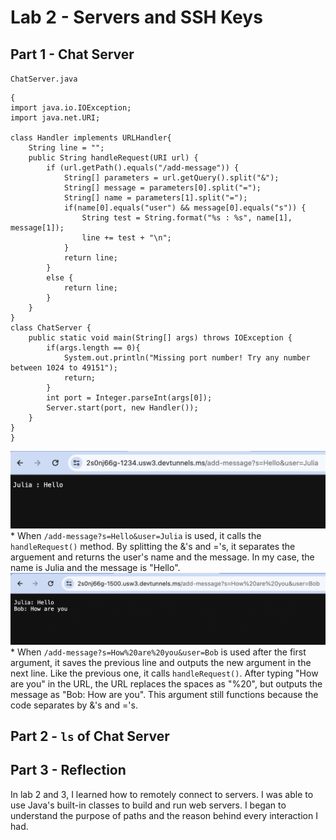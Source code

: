 # Lab 2 - Servers and SSH Keys

## Part 1 - Chat Server

`ChatServer.java`

```
{
import java.io.IOException;
import java.net.URI;

class Handler implements URLHandler{
    String line = "";   
    public String handleRequest(URI url) {
        if (url.getPath().equals("/add-message")) {
            String[] parameters = url.getQuery().split("&");
            String[] message = parameters[0].split("=");
            String[] name = parameters[1].split("=");
            if(name[0].equals("user") && message[0].equals("s")) {
                String test = String.format("%s : %s", name[1], message[1]);
                line += test + "\n";
            }
            return line;
        }
        else {
            return line;
        }
    }
}
class ChatServer {
    public static void main(String[] args) throws IOException {
        if(args.length == 0){
            System.out.println("Missing port number! Try any number between 1024 to 49151");
            return;
        }
        int port = Integer.parseInt(args[0]);
        Server.start(port, new Handler());
    }
}
}
```
![Image](lab2-ss1.png)
    * When ``/add-message?s=Hello&user=Julia`` is used, it calls the ``handleRequest()`` method. By splitting the &'s and ='s, it separates the arguement and returns the user's name and the message. In my case, the name is Julia and the message is "Hello".
![Image](lab2-ss2.png)
    * When ``/add-message?s=How%20are%20you&user=Bob`` is used after the first argument, it saves the previous line and outputs the new argument in the next line. Like the previous one, it calls ``handleRequest()``. After typing "How are you" in the URL, the URL replaces the spaces as "%20", but outputs the message as "Bob: How are you". This argument still functions because the code separates by &'s and ='s.

## Part 2 - `ls` of Chat Server

## Part 3 - Reflection

In lab 2 and 3, I learned how to remotely connect to servers. I was able to use Java's built-in classes to build and run web servers. I began to understand the purpose of paths and the reason behind every interaction I had.

